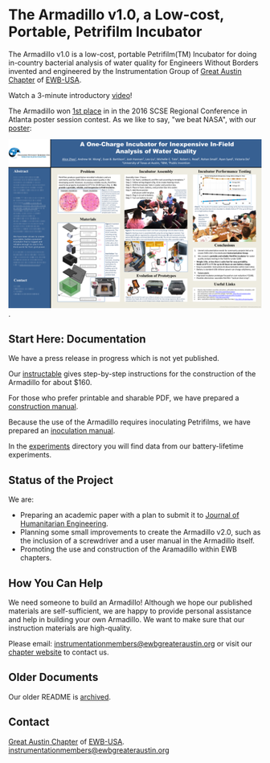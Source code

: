 # The Armadillo v1.0, a Low-cost, Portable, Petrifilm Incubator

The Armadillo v1.0 is a low-cost, portable Petrifilm(TM) Incubator for doing in-country bacterial analysis of water quality for Engineers Without Borders invented and engineered by the Instrumentation Group of [Great Austin Chapter](https://ewbgreateraustin.org/) of [EWB-USA](http://www.ewb-usa.org/).

Watch a 3-minute introductory [video](https://www.youtube.com/watch?v=0SzoYT8wLo0)!

The Armadillo won [1st place](https://ewbgreateraustin.org/2016/11/01/test/) in in the 2016 SCSE Regional Conference in Atlanta poster session contest.
As we like to say, "we beat NASA", with our [poster](https://github.com/EWB-Austin/petrifilm-incubator/blob/master/doc/EWBconferenceposterIncubator_handout_comp.pdf):

![poster](https://github.com/EWB-Austin/petrifilm-incubator/blob/master/doc/EWBconferenceposterIncubator_handout_comp.png).

## Start Here: Documentation

We have a press release in progress which is not yet published.

Our [instructable](http://www.instructables.com/id/Portable-Petrifilm-Incubator-for-Inexpensive-In-Fi/)
gives step-by-step instructions for the construction of the Armadillo for about $160.

For those who prefer printable and sharable PDF, we have prepared a [construction manual](https://github.com/EWB-Austin/petrifilm-incubator/blob/master/doc/ConstructionManual.pdf).

Because the use of the Armadillo requires inoculating Petrifilms, we have prepared an
[inoculation manual](https://github.com/EWB-Austin/petrifilm-incubator/blob/master/doc/PetrifilmInoculation.pdf).

In the [experiments](https://github.com/EWB-Austin/petrifilm-incubator/tree/master/experiments) directory
you will find data from our battery-lifetime experiments.

## Status of the Project

We are:
* Preparing an academic paper with a plan to submit it to [Journal of Humanitarian Engineering](https://www.ewb.org.au/jhe/index.php/jhe).
* Planning some small improvements to create the Armadillo v2.0, such as the inclusion of a screwdriver and
a user manual in the Armadillo itself.
* Promoting the use and construction of the Aramadillo within EWB chapters.

## How You Can Help

We need someone to build an Armadillo!  Although we hope our published materials are self-sufficient,
we are happy to provide personal assistance and help in building your own Armadillo. We want to make
sure that our instruction materials are high-quality.

Please email: <a href="mailto: instrumentationmembers@ewbgreateraustin.org"> instrumentationmembers@ewbgreateraustin.org</a>  or visit our [chapter website](https://ewbgreateraustin.org/) to contact us.

## Older Documents

Our older README is [archived](https://github.com/EWB-Austin/petrifilm-incubator/2016-README.md).

## Contact

[Great Austin Chapter](https://ewbgreateraustin.org/) of [EWB-USA](http://www.ewb-usa.org/).
<a href="mailto: instrumentationmembers@ewbgreateraustin.org"> instrumentationmembers@ewbgreateraustin.org</a>


